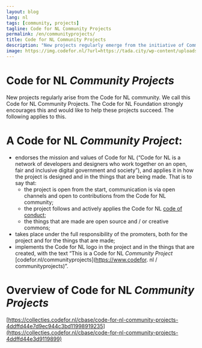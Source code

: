 ```yaml
---
layout: blog
lang: nl
tags: [community, projects]
tagline: Code for NL Community Projects
permalink: /en/communityprojects/
title: Code for NL Community Projects
description: "New projects regularly emerge from the initiative of Community members of Code for NL. The Code for NL Foundation warmly encourages this and would like to highlight the projects that share our values."
image: https://img.codefor.nl/?url=https://tada.city/wp-content/uploads/2019/05/computer-vision-1920x802.jpg&width=800
---
```

# Code for NL *Community Projects*

New projects regularly arise from the Code for NL community. We call this Code for NL Community Projects. The Code for NL Foundation strongly encourages this and would like to help these projects succeed. The following applies to this.

# A Code for NL *Community Project*:

- endorses the mission and values ​​of Code for NL (“Code for NL is a network of developers and designers who work together on an open, fair and inclusive digital government and society”), and applies it in how the project is designed and in the things that are being made. That is to say that:
  - the project is open from the start, communication is via open channels and open to contributions from the Code for NL community;
  - the project follows and actively applies the Code for NL [code of conduct](https://github.com/codefornl/gedragcode/blob/master/gedragcode_code_for_nl.md);
  - the things that are made are open source and / or creative commons;
- takes place under the full responsibility of the promoters, both for the project and for the things that are made;
- implements the Code for NL logo in the project and in the things that are created, with the text “This is a Code for NL *Community Project* [codefor.nl/communityprojects](https://www.codefor. nl / communityprojects)”.

# Overview of Code for NL *Community Projects*

[https://collecties.codefor.nl/cbase/code-for-nl-community-projects-4ddffd44e7d9ec944c3bd11998919235](https://collecties.codefor.nl/cbase/code-for-nl-community-projects-4ddffd44e3d9119899)
